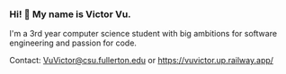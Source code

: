### Hi! 👋 My name is Victor Vu.

I'm a 3rd year computer science student with big ambitions for software engineering and passion for code.

Contact: VuVictor@csu.fullerton.edu or https://vuvictor.up.railway.app/
